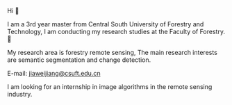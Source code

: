 Hi 👋


I am a 3rd year master from Central South University of Forestry and Technology, I am conducting my research studies at the Faculty of Forestry.🌳


My research area is forestry remote sensing, The main research interests are semantic segmentation and change detection.

E-mail: jiaweijiang@csuft.edu.cn

I am looking for an internship in image algorithms in the remote sensing industry.
